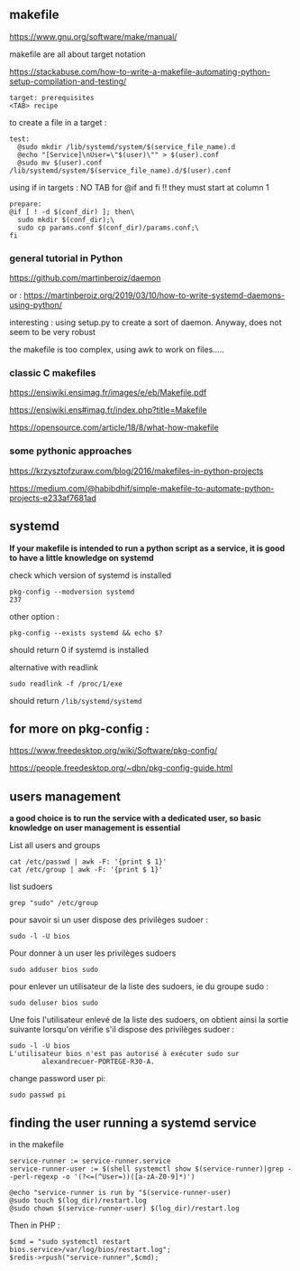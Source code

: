 ## makefile

https://www.gnu.org/software/make/manual/

makefile are all about target notation

https://stackabuse.com/how-to-write-a-makefile-automating-python-setup-compilation-and-testing/

```
target: prerequisites
<TAB> recipe
```
to create a file in a target :
```
test:
  @sudo mkdir /lib/systemd/system/$(service_file_name).d
  @echo "[Service]\nUser=\"$(user)\"" > $(user).conf
  @sudo mv $(user).conf /lib/systemd/system/$(service_file_name).d/$(user).conf
```

using if in targets : NO TAB for @if and fi !! they must start at column 1
```
prepare:
@if [ ! -d $(conf_dir) ]; then\
  sudo mkdir $(conf_dir);\
  sudo cp params.conf $(conf_dir)/params.conf;\
fi
```

### general tutorial in Python

https://github.com/martinberoiz/daemon

or : https://martinberoiz.org/2019/03/10/how-to-write-systemd-daemons-using-python/

interesting : using setup.py to create a sort of daemon. Anyway, does not seem to be very robust

the makefile is too complex, using awk to work on files.....

### classic C makefiles

https://ensiwiki.ensimag.fr/images/e/eb/Makefile.pdf

https://ensiwiki.ens#imag.fr/index.php?title=Makefile

https://opensource.com/article/18/8/what-how-makefile

### some pythonic approaches
https://krzysztofzuraw.com/blog/2016/makefiles-in-python-projects

https://medium.com/@habibdhif/simple-makefile-to-automate-python-projects-e233af7681ad


## systemd

**If your makefile is intended to run a python script as a service, it is good to have a little knowledge on systemd**

check which version of systemd is installed
```
pkg-config --modversion systemd
237
```
other option :
```
pkg-config --exists systemd && echo $?
```
should return 0 if systemd is installed

alternative with readlink
```
sudo readlink -f /proc/1/exe
```
should return `/lib/systemd/systemd`

## for more on pkg-config :

https://www.freedesktop.org/wiki/Software/pkg-config/

https://people.freedesktop.org/~dbn/pkg-config-guide.html

## users management

**a good choice is to run the service with a dedicated user, so basic knowledge on user management is essential**

List all users and groups
```
cat /etc/passwd | awk -F: '{print $ 1}'
cat /etc/group | awk -F: '{print $ 1}'
```
list sudoers
```
grep "sudo" /etc/group
```
pour savoir si un user dispose des privilèges sudoer :
```
sudo -l -U bios
```
Pour donner à un user les privilèges sudoers
```
sudo adduser bios sudo
```

pour enlever un utilisateur de la liste des sudoers, ie du groupe sudo :
```
sudo deluser bios sudo
```
Une fois l'utilisateur enlevé de la liste des sudoers, on obtient ainsi la sortie suivante lorsqu'on vérifie s'il dispose des privilèges sudoer :
```
sudo -l -U bios
L'utilisateur bios n'est pas autorisé à exécuter sudo sur
        alexandrecuer-PORTEGE-R30-A.
```
change password user pi:
```
sudo passwd pi
```

## finding the user running a systemd service

in the makefile
```
service-runner := service-runner.service
service-runner-user := $(shell systemctl show $(service-runner)|grep --perl-regexp -o '(?<=(^User=))([a-zA-Z0-9]*)')

@echo "service-runner is run by "$(service-runner-user)
@sudo touch $(log_dir)/restart.log
@sudo chown $(service-runner-user) $(log_dir)/restart.log
```
Then in PHP :

```
$cmd = "sudo systemctl restart bios.service>/var/log/bios/restart.log";
$redis->rpush("service-runner",$cmd);
```      
